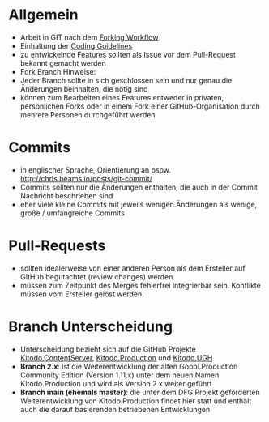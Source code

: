 # Allgemein

* Arbeit in GIT nach dem [Forking Workflow](https://www.atlassian.com/git/tutorials/comparing-workflows/forking-workflow)
* Einhaltung der [Coding Guidelines](https://www.kitodo.org/fileadmin/groups/kitodo/Dokumente/Kitodo-EntwicklerLeitfaden_2017-06.pdf)
* zu entwickelnde Features sollten als Issue vor dem Pull-Request bekannt gemacht werden
* Fork Branch Hinweise:
 * Jeder Branch sollte in sich geschlossen sein und nur genau die Änderungen beinhalten, die nötig sind
 * können zum Bearbeiten eines Features entweder in privaten, persönlichen Forks oder in einem Fork einer GitHub-Organisation  durch mehrere Personen durchgeführt werden

# Commits

* in englischer Sprache, Orientierung an bspw. <http://chris.beams.io/posts/git-commit/>
* Commits sollten nur die Änderungen enthalten, die auch in der Commit Nachricht beschrieben sind
* eher viele kleine Commits mit jeweils wenigen Änderungen als wenige, große / umfangreiche Commits

# Pull-Requests

* sollten idealerweise von einer anderen Person als dem Ersteller auf GitHub begutachtet (review changes) werden.
* müssen zum Zeitpunkt des Merges fehlerfrei integrierbar sein. Konflikte müssen vom Ersteller gelöst werden.

# Branch Unterscheidung

* Unterscheidung bezieht sich auf die GitHub Projekte [Kitodo.ContentServer](https://github.com/kitodo/kitodo-contentserver), [Kitodo.Production](https://github.com/kitodo/kitodo-production) und [Kitodo.UGH](https://github.com/kitodo/kitodo-ugh)
* **Branch 2.x**: ist die Weiterentwicklung der alten Goobi.Production Community Edition (Version 1.11.x) unter dem neuen Namen Kitodo.Production und wird als Version 2.x weiter geführt
* **Branch main (ehemals master)**: die unter dem DFG Projekt geförderten Weiterentwicklung von Kitodo.Production findet hier statt und enthält auch die darauf basierenden betriebenen Entwicklungen
